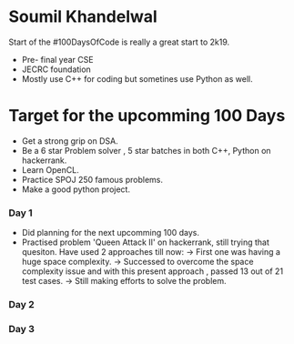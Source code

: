 # Soumil Khandelwal
Start of the #100DaysOfCode is really a great start to 2k19.
* Pre- final year CSE 
* JECRC foundation
* Mostly use C++ for coding but sometines use Python as well.

# Target for the upcomming 100 Days
  * Get a strong grip on DSA.
  * Be a 6 star Problem solver , 5 star batches in both C++, Python on hackerrank.
  * Learn OpenCL.
  * Practice SPOJ 250 famous problems.
  * Make a good python project.
  
### Day 1
  * Did planning for the next upcomming 100 days.
  * Practised problem 'Queen Attack II' on hackerrank, still trying that quesiton. Have used 2 approaches till now:
        -> First one was having a huge space complexity.
        -> Successed to overcome the space complexity issue and with this present approach , passed 13 out of 21 test cases.
        -> Still making efforts to solve the problem.
        
### Day 2


### Day 3
